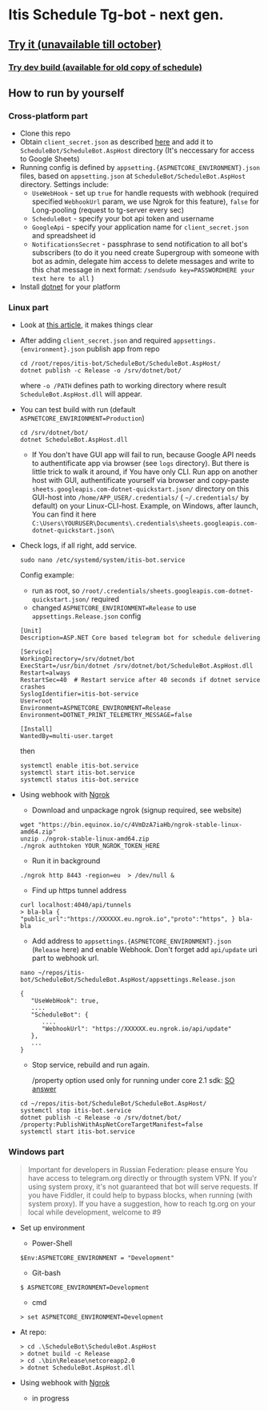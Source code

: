 # Itis Schedule Tg-bot - next gen.

## [Try it (unavailable till october)](https://t-do.ru/itis_scheduleBot)

### [Try dev build (available for old copy of schedule)](https://t-do.ru/itis_testBot)

## How to run by yourself

### Cross-platform part

* Clone this repo
* Obtain `client_secret.json` as described [here](https://developers.google.com/sheets/api/quickstart/dotnet) and add it to `ScheduleBot/ScheduleBot.AspHost` directory (It's neccessary for access to Google Sheets)
* Running config is defined by `appsetting.{ASPNETCORE_ENVIRONMENT}.json` files, based on `appsetting.json` at `ScheduleBot/ScheduleBot.AspHost` directory. Settings include:
   - `UseWebHook` - set up `true` for handle requests with webhook (required specified `WebhookUrl` param, we use Ngrok for this feature), `false` for Long-pooling (request to tg-server every sec)
   - `ScheduleBot` - specify your bot api token and username
   - `GoogleApi` - specify your application name for `client_secret.json` and spreadsheet id
   - `NotificationsSecret` - passphrase to send notification to all bot's subscribers (to do it you need create Supergroup with someone with bot as admin, delegate him access to delete messages and write to this chat message in next format: `/sendsudo key=PASSWORDHERE your text here to all` )
* Install [dotnet](https://www.microsoft.com/net/download/) for your platform

### Linux part

* Look at [this  article](https://docs.microsoft.com/en-us/aspnet/core/host-and-deploy/linux-nginx?view=aspnetcore-2.1&tabs=aspnetcore2x), it makes things clear
* After adding `client_secret.json` and required `appsettings.{environment}.json` publish app from repo
   ````
   cd /root/repos/itis-bot/ScheduleBot/ScheduleBot.AspHost/
   dotnet publish -c Release -o /srv/dotnet/bot/
   ````

   where `-o /PATH` defines path to working directory where result `ScheduleBot.AspHost.dll` will appear.
* You can test build with run (default `ASPNETCORE_ENVIRIONMENT=Production`)
   ````
   cd /srv/dotnet/bot/
   dotnet ScheduleBot.AspHost.dll
   ````
   - If You don't have GUI app will fail to run, because Google API needs to authentificate app via browser (see `logs` directory). But there is little trick to walk it around, if You have only CLI. Run app on another host with GUI, authentificate yourself via browser and copy-paste `sheets.googleapis.com-dotnet-quickstart.json/` directory on this GUI-host into `/home/APP_USER/.credentials/` ( `~/.credentials/` by default) on your Linux-CLI-host. Example, on Windows, after launch, You can find it here `C:\Users\YOURUSER\Documents\.credentials\sheets.googleapis.com-dotnet-quickstart.json\`
* Check logs, if all right, add service.
   ````
   sudo nano /etc/systemd/system/itis-bot.service
   ````

   Config example:
  * run as root, so `/root/.credentials/sheets.googleapis.com-dotnet-quickstart.json/` required
  * changed `ASPNETCORE_ENVIRIONMENT=Release` to use `appsettings.Release.json` config
   ````
   [Unit]
   Description=ASP.NET Core based telegram bot for schedule delivering

   [Service]
   WorkingDirectory=/srv/dotnet/bot
   ExecStart=/usr/bin/dotnet /srv/dotnet/bot/ScheduleBot.AspHost.dll
   Restart=always
   RestartSec=40  # Restart service after 40 seconds if dotnet service crashes
   SyslogIdentifier=itis-bot-service
   User=root
   Environment=ASPNETCORE_ENVIRONMENT=Release
   Environment=DOTNET_PRINT_TELEMETRY_MESSAGE=false

   [Install]
   WantedBy=multi-user.target
   ````
   then
   ````
   systemctl enable itis-bot.service
   systemctl start itis-bot.service
   systemctl status itis-bot.service
   ````
* Using webhook with [Ngrok](https://ngrok.com)

   * Download and unpackage ngrok (signup required, see website)
   ````
   wget "https://bin.equinox.io/c/4VmDzA7iaHb/ngrok-stable-linux-amd64.zip"
   unzip ./ngrok-stable-linux-amd64.zip
   ./ngrok authtoken YOUR_NGROK_TOKEN_HERE   
   ````
   * Run it in background
   ```
   ./ngrok http 8443 -region=eu  > /dev/null &
   ```
   * Find up https tunnel address
   ```
   curl localhost:4040/api/tunnels
   > bla-bla { "public_url":"https://XXXXXX.eu.ngrok.io","proto":"https", } bla-bla
   ```
   * Add address to `appsettings.{ASPNETCORE_ENVIRONMENT}.json` (`Release` here) and enable Webhook. Don't forget add `api/update` uri part to webhook url.
   ````
   nano ~/repos/itis-bot/ScheduleBot/ScheduleBot.AspHost/appsettings.Release.json
   ````
   ````
   {
      "UseWebHook": true,
      ....
      "ScheduleBot": {
         ....
         "WebhookUrl": "https://XXXXXX.eu.ngrok.io/api/update"
      },
      ...
   }
   ````
   * Stop service, rebuild and run again. 

     /property option used only for running under core 2.1 sdk: [SO answer](https://stackoverflow.com/questions/46491957/asp-net-core-2-missing-applicationinsights)
   ````
   cd ~/repos/itis-bot/ScheduleBot/ScheduleBot.AspHost/
   systemctl stop itis-bot.service
   dotnet publish -c Release -o /srv/dotnet/bot/ /property:PublishWithAspNetCoreTargetManifest=false
   systemctl start itis-bot.service
   ````

### Windows part

>Important for developers in Russian Federation: please ensure You have access to telegram.org directly or througth system VPN. If you'r using system proxy, it's not guaranteed that bot will serve requests. If you have Fiddler, it could help to bypass blocks, when running (with system proxy). If you have a suggestion, how to reach tg.org on your local while development, welcome to #9

* Set up environment
   * Power-Shell
   ````
   $Env:ASPNETCORE_ENVIRONMENT = "Development"
   ````
   * Git-bash
   ````
   $ ASPNETCORE_ENVIRONMENT=Development
   ````
   * cmd
   ````
   > set ASPNETCORE_ENVIRONMENT=Development
   ````
*  At repo:
   ````
   > cd .\ScheduleBot\ScheduleBot.AspHost
   > dotnet build -c Release
   > cd .\bin\Release\netcoreapp2.0
   > dotnet ScheduleBot.AspHost.dll
   ````
* Using webhook with [Ngrok](https://ngrok.com)

   * in progress
